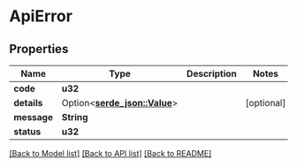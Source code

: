 # ApiError

## Properties

Name | Type | Description | Notes
------------ | ------------- | ------------- | -------------
**code** | **u32** |  | 
**details** | Option<[**serde_json::Value**](.md)> |  | [optional]
**message** | **String** |  | 
**status** | **u32** |  | 

[[Back to Model list]](../README.md#documentation-for-models) [[Back to API list]](../README.md#documentation-for-api-endpoints) [[Back to README]](../README.md)


